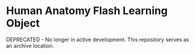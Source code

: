 # Human Anatomy Flash Learning Object
DEPRECATED - No longer in active development. This repository serves as an archive location.
